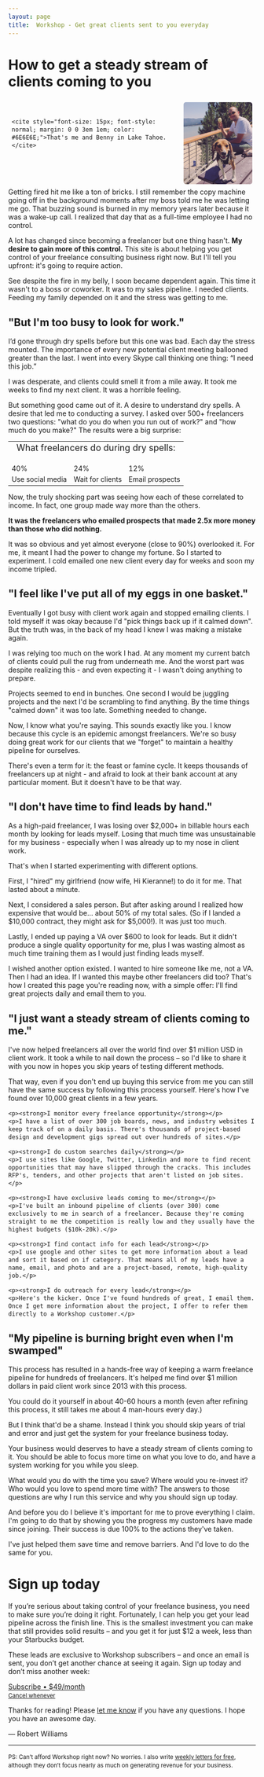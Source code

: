 ```yaml
---
layout: page
title:  Workshop - Get great clients sent to you everyday
---
```


# How to get a steady stream of clients coming to you

<div style="float:right; padding: .5em;">
	<img src="/images/me-and-benny.JPG" align="right" style="margin: 0 0 0 .5em; width:10em; border-radius: 5px;"><br>

	<cite style="font-size: 15px; font-style: normal; margin: 0 0 3em 1em; color: #6E6E6E;">That's me and Benny in Lake Tahoe.</cite>
</div>

Getting fired hit me like a ton of bricks. I still remember the copy machine going off in the background moments after my boss told me he was letting me go. That buzzing sound is burned in my memory years later because it was a wake-up call. I realized that day that as a full-time employee I had no control. 

A lot has changed since becoming a freelancer but one thing hasn't. **My desire to gain more of this control.** This site is about helping you get control of your freelance consulting business right now. But I'll tell you upfront: it's going to require action.

See despite the fire in my belly, I soon became dependent again. This time it wasn't to a boss or coworker. It was to my sales pipeline. I needed clients. Feeding my family depended on it and the stress was getting to me.

## "But I'm too busy to look for work."

I’d gone through dry spells before but this one was bad. Each day the stress mounted. The importance of every new potential client meeting ballooned greater than the last. I went into every Skype call thinking one thing: “I need this job.” 

I was desperate, and clients could smell it from a mile away. It took me weeks to find my next client. It was a horrible feeling.

But something good came out of it. A desire to understand dry spells. A desire that led me to conducting a survey. I asked over 500+ freelancers two questions: "what do you do when you run out of work?" and "how much do you make?" The results were a big surprise:

<table width="100%">
	<tr>
		<td colspan="3">
			<p class="uppercase" style="margin:0 0 1em; text-align:center; font-size: 18px;">What freelancers do during dry spells:</p>
		</td>
	</tr>
	<tr>
		<td class="big-stat-number">40%</td> 
		<td class="big-stat-number">24%</td>
		<td class="big-stat-number">12%</td>
	</tr>
	<tr>
		<td class="stat-caption">Use social media</td>
		<td class="stat-caption">Wait for clients</td>
		<td class="stat-caption">Email prospects</td>
	</tr>
</table>

Now, the truly shocking part was seeing how each of these correlated to income. In fact, one group made way more than the others.

**It was the freelancers who emailed prospects that made 2.5x more money than those who did nothing.**

It was so obvious and yet almost everyone (close to 90%) overlooked it. For me, it meant I had the power to change my fortune. So I started to experiment. I cold emailed one new client every day for weeks and soon my income tripled.

## "I feel like I've put all of my eggs in one basket."

Eventually I got busy with client work again and stopped emailing clients. I told myself it was okay because I'd "pick things back up if it calmed down". But the truth was, in the back of my head I knew I was making a mistake again.

I was relying too much on the work I had. At any moment my current batch of clients could pull the rug from underneath me. And the worst part was despite realizing this - and even expecting it - I wasn't doing anything to prepare.

Projects seemed to end in bunches. One second I would be juggling projects and the next I'd be scrambling to find anything. By the time things "calmed down" it was too late. Something needed to change.

Now, I know what you're saying. This sounds exactly like you. I know because this cycle is an epidemic amongst freelancers. We're so busy doing great work for our clients that we "forget" to maintain a healthy pipeline for ourselves. 

There's even a term for it: the feast or famine cycle. It keeps thousands of freelancers up at night - and afraid to look at their bank account at any particular moment. But it doesn't have to be that way.

## "I don't have time to find leads by hand."

As a high-paid freelancer, I was losing over $2,000+ in billable hours each month by looking for leads myself. Losing that much time was unsustainable for my business - especially when I was already up to my nose in client work. 

That's when I started experimenting with different options. 

First, I "hired" my girlfriend (now wife, Hi Kieranne!) to do it for me. That lasted about a minute.

Next, I considered a sales person. But after asking around I realized how expensive that would be... about 50% of my total sales. (So if I landed a $10,000 contract, they might ask for $5,000!). It was just too much.

Lastly, I ended up paying a VA over $600 to look for leads. But it didn't produce a single quality opportunity for me, plus I was wasting almost as much time training them as I would just finding leads myself.

I wished another option existed. I wanted to hire someone like me, not a VA. Then I had an idea. If I wanted this maybe other freelancers did too? That's how I created this page you're reading now, with a simple offer: I'll find great projects daily and email them to you.

## "I just want a steady stream of clients coming to me." 

I've now helped freelancers all over the world find over $1 million USD in client work. It took a while to nail down the process – so I'd like to share it with you now in hopes you skip years of testing different methods.

That way, even if you don't end up buying this service from me you can still have the same success by following this process yourself. Here's how I've found over 10,000 great clients in a few years.

<div class="service">
	<div class="image monitoring"></div>
	
	<p><strong>I monitor every freelance opportunity</strong></p>
	<p>I have a list of over 300 job boards, news, and industry websites I keep track of on a daily basis. There's thousands of project-based design and development gigs spread out over hundreds of sites.</p>
</div>

<div class="service">
	<div class="image search"></div>
	
	<p><strong>I do custom searches daily</strong></p>
	<p>I use sites like Google, Twitter, Linkedin and more to find recent opportunities that may have slipped through the cracks. This includes RFP's, tenders, and other projects that aren't listed on job sites.</p>
</div>

<div class="service">
	<div class="image inbound"></div>
	
	<p><strong>I have exclusive leads coming to me</strong></p>
	<p>I've built an inbound pipeline of clients (over 300) come exclusively to me in search of a freelancer. Because they're coming straight to me the competition is really low and they usually have the highest budgets ($10k-20k).</p>
</div>

<div class="service">
	<div class="image qualify"></div>
	
	<p><strong>I find contact info for each lead</strong></p>
	<p>I use google and other sites to get more information about a lead and sort it based on if category. That means all of my leads have a name, email, and photo and are a project-based, remote, high-quality job.</p>
</div>

<div class="service">
	<div class="image outreach"></div>
	
	<p><strong>I do outreach for every lead</strong></p>
	<p>Here's the kicker. Once I've found hundreds of great, I email them. Once I get more information about the project, I offer to refer them directly to a Workshop customer.</p>
</div>


## "My pipeline is burning bright even when I'm swamped"
This process has resulted in a hands-free way of keeping a warm freelance pipeline for hundreds of freelancers. It's helped me find over $1 million dollars in paid client work since 2013 with this process. 

You could do it yourself in about 40-60 hours a month (even after refining this process, it still takes me about 4 man-hours every day.) 

But I think that'd be a shame. Instead I think you should skip years of trial and error and just get the system for your freelance business today.

Your business would deserves to have a steady stream of clients coming to it. You should be able to focus more time on what you love to do, and have a system working for you while you sleep. 

What would you do with the time you save? Where would you re-invest it? Who would you love to spend more time with? The answers to those questions are why I run this service and why you should sign up today.

And before you do I believe it's important for me to prove everything I claim. I'm going to do that by showing you the progress my customers have made since joining. Their success is due 100% to the actions they've taken. 

I've just helped them save time and remove barriers. And I'd love to do the same for you.

<!-- 

> “I landed my first project after just 4 or 5 days. The monthly cost of Workshop is covered already, and I still have weeks left from my first month.

<span style="color: #888; font-size: 80%; margin-bottom: 2em;"><img src="/images/gabor.jpg" style="width: 32px; border-radius: 32px; vertical-align: -8px; margin-right: 8px;">  Gábor Szurdoki, Freelancer in Hungary EU</span>

> “I'm crushing it – well into 6 figures in revenues this year, and exceeding my "projections" by like 50% (absurd!).

<span style="color: #888; font-size: 80%;"><img src="/images/corey.png" style="width: 32px; border-radius: 32px; vertical-align: -8px; margin-right: 8px;"> Corey Tiani, Freelancer in Pittsburgh PA</span>

> “I feels absolutely amazing not having to check job boards. Wading through all the crappy jobs to find the good ones was tough enough. I'm no longer stressed about what comes next.

<span style="color: #888; font-size: 80%; margin-bottom: 2em;"><img src="/images/paddy.jpg" style="width: 32px; border-radius: 32px; vertical-align: -8px; margin-right: 8px;"> Patrick O'dwyer, freelancer in Dublin IRE</span>

> “I’ve been relying on word-of-mouth for work and this has been a nice easy way to start up that process without wasting time filtering through all the junk I was worried about.”

<span style="color: #888; font-size: 80%; margin-bottom: 2em;"><img src="/images/curtis.jpeg" style="width: 32px; border-radius: 32px; vertical-align: -8px; margin-right: 8px;"> Curtis Herbert, owner of Breakpoint Studio in Collegeville PA</span>

> “Since starting with Workshop, I've had an unbroken chain of daily lead generation activity no matter what. I use my inbox as a to-do list and every day that workshop email is a convenient reminder to get selling.”

<span style="color: #888; font-size: 80%; margin-bottom: 2em;"><img src="/images/kurt.jpeg" style="width: 32px; border-radius: 32px; vertical-align: -8px; margin-right: 8px;"> Kurt Elster, owner of Ethercycle in Chicago IL</span>

> “In seven months, I've closed 3 deals that total a little over $20,000-directly from the leads in Workshop. All three of these projects have led to long-term clients that continue to come back to me, so the value of these contracts continues to grow.

<span style="color: #888; font-size: 80%; margin-bottom: 2em;"><img src="/images/elliot.jpg" style="width: 32px; border-radius: 32px; vertical-align: -8px; margin-right: 8px;"> Elliot Betancourt, owner of Hip Dot Media in Fort Lauderdale FL</span>

> “In less than a year I’ve won close to $65,000 in projects from Workshop alone. All of them have become repeat clients who I expect would be buying additional services over the next few years.
>
> The best thing is it runs on email so it’s easy to process, archive, or save. If I get busy I can leave it alone until I have time for it.

<span style="color: #888; font-size: 80%; margin-bottom: 2em;"><img src="/images/eric.png" style="width: 32px; border-radius: 32px; vertical-align: -8px; margin-right: 8px;"> Eric Davis, owner of Little Stream Software in Portland OR</span>

---

<a href="#" class="price-package">Get 4000+ High-Value Freelance Projects This Year<br>
<small>You pay less than $1 per lead</small><br>
<span>Subscribe right now • $199/month • 100% guarantee</span>
</a>

-->

# Sign up today

If you’re serious about taking control of your freelance business, you need to make sure you’re doing it right. Fortunately, I can help you get your lead pipeline across the finish line. This is the smallest investment you can make that still provides solid results – and you get it for just $12 a week, less than your Starbucks budget.

These leads are exclusive to Workshop subscribers – and once an email is sent, you don’t get another chance at seeing it again. Sign up today and don’t miss another week:

<a href="#" class="button">Subscribe • $49/month<br>
	<small>Cancel whenever</small>
</a>

Thanks for reading! Please <a href="MAILTO:robert@letsworkshop.com">let me know</a> if you have any questions. I hope you have an awesome day.

— Robert Williams

---

<small>PS: Can’t afford Workshop right now? No worries. I also write <a href="http:robertallenwilliams.com">weekly letters for free</a>, although they don’t focus nearly as much on generating revenue for your business.</small>




